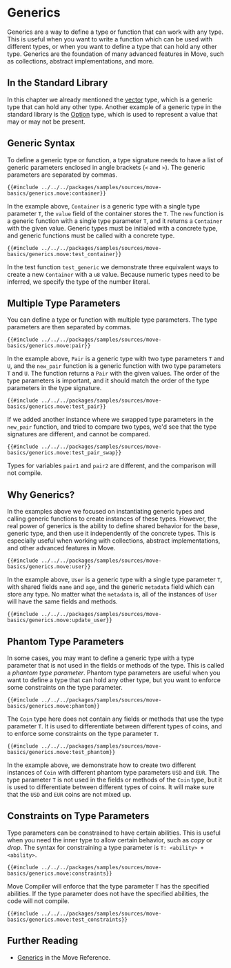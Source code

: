 # Generics

Generics are a way to define a type or function that can work with any type. This is useful when you
want to write a function which can be used with different types, or when you want to define a type
that can hold any other type. Generics are the foundation of many advanced features in Move, such as
collections, abstract implementations, and more.

## In the Standard Library

In this chapter we already mentioned the [vector](./vector.md) type, which is a generic type that
can hold any other type. Another example of a generic type in the standard library is the
[Option](./option.md) type, which is used to represent a value that may or may not be present.

## Generic Syntax

To define a generic type or function, a type signature needs to have a list of generic parameters
enclosed in angle brackets (`<` and `>`). The generic parameters are separated by commas.

```move
{{#include ../../../packages/samples/sources/move-basics/generics.move:container}}
```

In the example above, `Container` is a generic type with a single type parameter `T`, the `value`
field of the container stores the `T`. The `new` function is a generic function with a single type
parameter `T`, and it returns a `Container` with the given value. Generic types must be initialed
with a concrete type, and generic functions must be called with a concrete type.

```move
{{#include ../../../packages/samples/sources/move-basics/generics.move:test_container}}
```

In the test function `test_generic` we demonstrate three equivalent ways to create a new `Container`
with a `u8` value. Because numeric types need to be inferred, we specify the type of the number
literal.

## Multiple Type Parameters

You can define a type or function with multiple type parameters. The type parameters are then
separated by commas.

```move
{{#include ../../../packages/samples/sources/move-basics/generics.move:pair}}
```

In the example above, `Pair` is a generic type with two type parameters `T` and `U`, and the
`new_pair` function is a generic function with two type parameters `T` and `U`. The function returns
a `Pair` with the given values. The order of the type parameters is important, and it should match
the order of the type parameters in the type signature.

```move
{{#include ../../../packages/samples/sources/move-basics/generics.move:test_pair}}
```

If we added another instance where we swapped type parameters in the `new_pair` function, and tried
to compare two types, we'd see that the type signatures are different, and cannot be compared.

```move
{{#include ../../../packages/samples/sources/move-basics/generics.move:test_pair_swap}}
```

Types for variables `pair1` and `pair2` are different, and the comparison will not compile.

## Why Generics?

In the examples above we focused on instantiating generic types and calling generic functions to
create instances of these types. However, the real power of generics is the ability to define shared
behavior for the base, generic type, and then use it independently of the concrete types. This is
especially useful when working with collections, abstract implementations, and other advanced
features in Move.

```move
{{#include ../../../packages/samples/sources/move-basics/generics.move:user}}
```

In the example above, `User` is a generic type with a single type parameter `T`, with shared fields
`name` and `age`, and the generic `metadata` field which can store any type. No matter what the
`metadata` is, all of the instances of `User` will have the same fields and methods.

```move
{{#include ../../../packages/samples/sources/move-basics/generics.move:update_user}}
```

## Phantom Type Parameters

In some cases, you may want to define a generic type with a type parameter that is not used in the
fields or methods of the type. This is called a _phantom type parameter_. Phantom type parameters
are useful when you want to define a type that can hold any other type, but you want to enforce some
constraints on the type parameter.

```move
{{#include ../../../packages/samples/sources/move-basics/generics.move:phantom}}
```

The `Coin` type here does not contain any fields or methods that use the type parameter `T`. It is
used to differentiate between different types of coins, and to enforce some constraints on the type
parameter `T`.

```move
{{#include ../../../packages/samples/sources/move-basics/generics.move:test_phantom}}
```

In the example above, we demonstrate how to create two different instances of `Coin` with different
phantom type parameters `USD` and `EUR`. The type parameter `T` is not used in the fields or methods
of the `Coin` type, but it is used to differentiate between different types of coins. It will make
sure that the `USD` and `EUR` coins are not mixed up.

## Constraints on Type Parameters

Type parameters can be constrained to have certain abilities. This is useful when you need the inner
type to allow certain behavior, such as _copy_ or _drop_. The syntax for constraining a type
parameter is `T: <ability> + <ability>`.

```move
{{#include ../../../packages/samples/sources/move-basics/generics.move:constraints}}
```

Move Compiler will enforce that the type parameter `T` has the specified abilities. If the type
parameter does not have the specified abilities, the code will not compile.

<!-- TODO: failure case -->

```move
{{#include ../../../packages/samples/sources/move-basics/generics.move:test_constraints}}
```

## Further Reading

- [Generics](/reference/generics.html) in the Move Reference.

